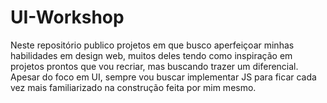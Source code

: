 # UI-Workshop
Neste repositório publico projetos em que busco aperfeiçoar minhas habilidades em design web, muitos deles tendo como inspiração em projetos prontos que vou recriar, mas buscando trazer um diferencial. Apesar do foco em UI, sempre vou buscar implementar JS para ficar cada vez mais familiarizado na construção feita por mim mesmo.
